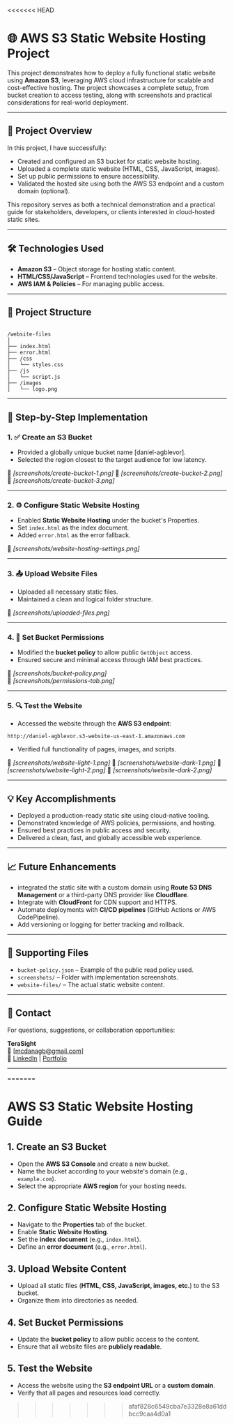 <<<<<<< HEAD
# 🌐 AWS S3 Static Website Hosting Project

This project demonstrates how to deploy a fully functional static website using **Amazon S3**, leveraging AWS cloud infrastructure for scalable and cost-effective hosting. The project showcases a complete setup, from bucket creation to access testing, along with screenshots and practical considerations for real-world deployment.

---

## 🚀 Project Overview

In this project, I have successfully:
- Created and configured an S3 bucket for static website hosting.
- Uploaded a complete static website (HTML, CSS, JavaScript, images).
- Set up public permissions to ensure accessibility.
- Validated the hosted site using both the AWS S3 endpoint and a custom domain (optional).

This repository serves as both a technical demonstration and a practical guide for stakeholders, developers, or clients interested in cloud-hosted static sites.

---

## 🛠️ Technologies Used

- **Amazon S3** – Object storage for hosting static content.
- **HTML/CSS/JavaScript** – Frontend technologies used for the website.
- **AWS IAM & Policies** – For managing public access.

---

## 📁 Project Structure

```

/website-files
│
├── index.html
├── error.html
├── /css
│   └── styles.css
├── /js
│   └── script.js
├── /images
│   └── logo.png

```

---

## 📝 Step-by-Step Implementation

### 1. ✅ Create an S3 Bucket
- Provided a globally unique bucket name [daniel-agblevor].
- Selected the region closest to the target audience for low latency.

📸 *[screenshots/create-bucket-1.png]*
📸 *[screenshots/create-bucket-2.png]*
📸 *[screenshots/create-bucket-3.png]*

---

### 2. ⚙️ Configure Static Website Hosting
- Enabled **Static Website Hosting** under the bucket's Properties.
- Set `index.html` as the index document.
- Added `error.html` as the error fallback.

📸 *[screenshots/website-hosting-settings.png]*

---

### 3. 📤 Upload Website Files
- Uploaded all necessary static files.
- Maintained a clean and logical folder structure.

📸 *[screenshots/uploaded-files.png]*

---

### 4. 🔐 Set Bucket Permissions
- Modified the **bucket policy** to allow public `GetObject` access.
- Ensured secure and minimal access through IAM best practices.

📄 *[screenshots/bucket-policy.png]*  
📸 *[screenshots/permissions-tab.png]*

---

### 5. 🔍 Test the Website
- Accessed the website through the **AWS S3 endpoint**:
```
http://daniel-agblevor.s3-website-us-east-1.amazonaws.com

```
- Verified full functionality of pages, images, and scripts.

📸 *[screenshots/website-light-1.png]*
📸 *[screenshots/website-dark-1.png]*
📸 *[screenshots/website-light-2.png]*
📸 *[screenshots/website-dark-2.png]*
 
---

## 💡 Key Accomplishments

- Deployed a production-ready static site using cloud-native tooling.
- Demonstrated knowledge of AWS policies, permissions, and hosting.
- Ensured best practices in public access and security.
- Delivered a clean, fast, and globally accessible web experience.

---

## 📈 Future Enhancements

- integrated the static site with a custom domain using **Route 53 DNS Management** or a third-party DNS provider like **Cloudflare**.
- Integrate with **CloudFront** for CDN support and HTTPS.
- Automate deployments with **CI/CD pipelines** (GitHub Actions or AWS CodePipeline).
- Add versioning or logging for better tracking and rollback.

---

## 📎 Supporting Files

- `bucket-policy.json` – Example of the public read policy used.
- `screenshots/` – Folder with implementation screenshots.
- `website-files/` – The actual static website content.

---

## 🤝 Contact

For questions, suggestions, or collaboration opportunities:

**TeraSight**  
📧 [mcdanagb@gmail.com]  
🔗 [LinkedIn](https://www.linkedin.com/in/daniel-agblevor/) | [Portfolio](http://daniel-agblevor.s3-website-us-east-1.amazonaws.com)

---
=======
# AWS S3 Static Website Hosting Guide  

## 1. Create an S3 Bucket  
- Open the **AWS S3 Console** and create a new bucket.  
- Name the bucket according to your website's domain (e.g., `example.com`).  
- Select the appropriate **AWS region** for your hosting needs.  

## 2. Configure Static Website Hosting  
- Navigate to the **Properties** tab of the bucket.  
- Enable **Static Website Hosting**.  
- Set the **index document** (e.g., `index.html`).  
- Define an **error document** (e.g., `error.html`).  

## 3. Upload Website Content  
- Upload all static files (**HTML, CSS, JavaScript, images, etc.**) to the S3 bucket.  
- Organize them into directories as needed.  

## 4. Set Bucket Permissions  
- Update the **bucket policy** to allow public access to the content.  
- Ensure that all website files are **publicly readable**.  

## 5. Test the Website  
- Access the website using the **S3 endpoint URL** or a **custom domain**.  
- Verify that all pages and resources load correctly.  
>>>>>>> afaf828c6549cba7e3328e8a61ddbcc9caa4d0a1
